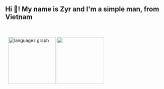 <h2 align="left">Hi 👋! My name is Zyr and I'm a simple man, from Vietnam</h2>
<br>
<br>
<div align="left">
  <img style="margin-left: 10px;" height="150"
    src="https://github-readme-stats.vercel.app/api/top-langs?username=ducphamzyr&locale=en&hide_title=false&layout=compact&card_width=320&langs_count=5&theme=dracula&hide_border=false"
    alt="languages graph" />
  <img style="margin-right: 10px;" height="150" src="https://i.imgflip.com/65efzo.gif" />
</div>

<br>
<br>
